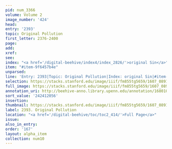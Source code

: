 ```yaml
---
pid: num_3366
volume: Volume 2
image_number: '424'
head:
entry: '2393'
topic: Original Pollution
first_letter: 2376-2400
page:
add:
xref:
see:
index: "<a href='/digital-beehive/index4/index_2826/'>original Sin</a>"
item: "#item-9f6457b4e"
unparsed:
line: 'Entry: 2393|Topic: Original Pollution|Index: original Sin|#item-9f6457b4e'
selection: https://stacks.stanford.edu/image/iiif/fm855tg5659/1607_0891/769,2056,2773,901/full/0/default.jpg
full_image: https://stacks.stanford.edu/image/iiif/fm855tg5659/1607_0891/full/full/0/default.jpg
annotation_uri: http://beehive-anno.library.upenn.edu/annotation/1680108922435
sort_value: '242412056'
insertion:
thumbnail: https://stacks.stanford.edu/image/iiif/fm855tg5659/1607_0891/769,2056,600,180/250,/0/default.jpg
label: 2393. Original Pollution
location: "<a href='/digital-beehive/toc/toc2_414/'>Full Page</a>"
issue:
also_in_entry:
order: '167'
layout: alpha_item
collection: num10
---
```

